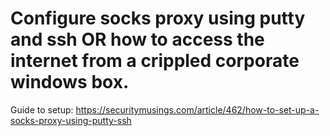 # Configure socks proxy using putty and ssh OR how to access the internet from a crippled corporate windows box.
Guide to setup:
https://securitymusings.com/article/462/how-to-set-up-a-socks-proxy-using-putty-ssh
